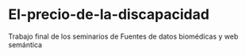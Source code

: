 # El-precio-de-la-discapacidad
Trabajo final de los seminarios de Fuentes de datos biomédicas y web semántica
